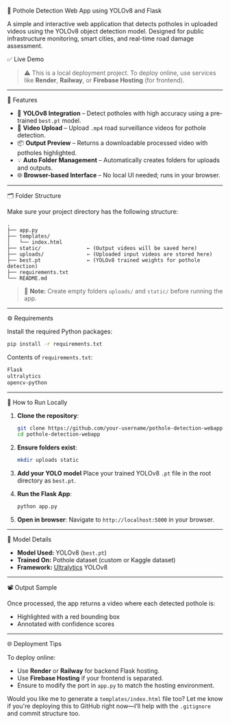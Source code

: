  🚧 Pothole Detection Web App using YOLOv8 and Flask

A simple and interactive web application that detects potholes in uploaded videos using the YOLOv8 object detection model. Designed for public infrastructure monitoring, smart cities, and real-time road damage assessment.

✅ Live Demo

> ⚠️ This is a local deployment project. To deploy online, use services like **Render**, **Railway**, or **Firebase Hosting** (for frontend).

---

📌 Features

* 🧠 **YOLOv8 Integration** – Detect potholes with high accuracy using a pre-trained `best.pt` model.
* 🎥 **Video Upload** – Upload `.mp4` road surveillance videos for pothole detection.
* 📦 **Output Preview** – Returns a downloadable processed video with potholes highlighted.
* 💡 **Auto Folder Management** – Automatically creates folders for uploads and outputs.
* 🌐 **Browser-based Interface** – No local UI needed; runs in your browser.

---

 🗂 Folder Structure

Make sure your project directory has the following structure:

```
.
├── app.py
├── templates/
│   └── index.html
├── static/               ← (Output videos will be saved here)
├── uploads/              ← (Uploaded input videos are stored here)
├── best.pt               ← (YOLOv8 trained weights for pothole detection)
├── requirements.txt
└── README.md
```

> 📝 **Note:** Create empty folders `uploads/` and `static/` before running the app.

---

⚙️ Requirements

Install the required Python packages:

```bash
pip install -r requirements.txt
```

Contents of `requirements.txt`:

```txt
Flask
ultralytics
opencv-python
```

---
🚀 How to Run Locally

1. **Clone the repository**:

   ```bash
   git clone https://github.com/your-username/pothole-detection-webapp.git
   cd pothole-detection-webapp
   ```

2. **Ensure folders exist**:

   ```bash
   mkdir uploads static
   ```

3. **Add your YOLO model**
   Place your trained YOLOv8 `.pt` file in the root directory as `best.pt`.

4. **Run the Flask App**:

   ```bash
   python app.py
   ```

5. **Open in browser**:
   Navigate to `http://localhost:5000` in your browser.

---
🧠 Model Details

* **Model Used:** YOLOv8 (`best.pt`)
* **Trained On:** Pothole dataset (custom or Kaggle dataset)
* **Framework:** [Ultralytics](https://docs.ultralytics.com/) YOLOv8

---

📽️ Output Sample

Once processed, the app returns a video where each detected pothole is:

* Highlighted with a red bounding box
* Annotated with confidence scores

---

🌐 Deployment Tips

To deploy online:

* Use **Render** or **Railway** for backend Flask hosting.
* Use **Firebase Hosting** if your frontend is separated.
* Ensure to modify the port in `app.py` to match the hosting environment.



Would you like me to generate a `templates/index.html` file too? Let me know if you're deploying this to GitHub right now—I’ll help with the `.gitignore` and commit structure too.
